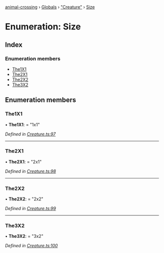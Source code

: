 [animal-crossing](../README.md) › [Globals](../globals.md) › ["Creature"](../modules/_creature_.md) › [Size](_creature_.size.md)

# Enumeration: Size

## Index

### Enumeration members

* [The1X1](_creature_.size.md#the1x1)
* [The2X1](_creature_.size.md#the2x1)
* [The2X2](_creature_.size.md#the2x2)
* [The3X2](_creature_.size.md#the3x2)

## Enumeration members

###  The1X1

• **The1X1**: = "1x1"

*Defined in [Creature.ts:97](https://github.com/Norviah/animal-crossing/blob/8493ef6/module/types/Creature.ts#L97)*

___

###  The2X1

• **The2X1**: = "2x1"

*Defined in [Creature.ts:98](https://github.com/Norviah/animal-crossing/blob/8493ef6/module/types/Creature.ts#L98)*

___

###  The2X2

• **The2X2**: = "2x2"

*Defined in [Creature.ts:99](https://github.com/Norviah/animal-crossing/blob/8493ef6/module/types/Creature.ts#L99)*

___

###  The3X2

• **The3X2**: = "3x2"

*Defined in [Creature.ts:100](https://github.com/Norviah/animal-crossing/blob/8493ef6/module/types/Creature.ts#L100)*
